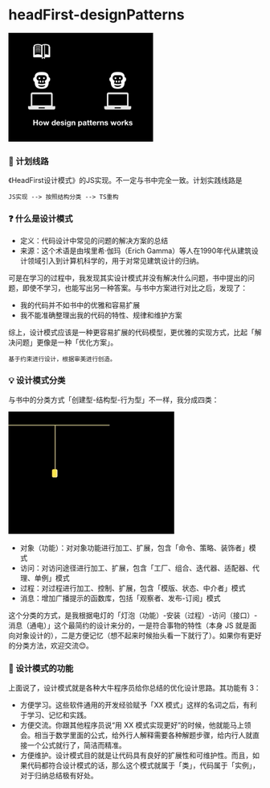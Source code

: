 # headFirst-designPatterns

<img src="./img/what-does-it-do.gif" alt="img" style="zoom:40%;" />



### 📌 计划线路

《HeadFirst设计模式》的JS实现。不一定与书中完全一致。计划实践线路是	

```
JS实现 --> 按照结构分类 --> TS重构
```



### ❓ 什么是设计模式

- 定义：代码设计中常见的问题的解决方案的总结
- 来源：这个术语是由埃里希·伽玛（Erich Gamma）等人在1990年代从建筑设计领域引入到计算机科学的，用于对常见建筑设计的归纳。

可是在学习的过程中，我发现其实设计模式并没有解决什么问题，书中提出的问题，即使不学习，也能写出另一种答案。与书中方案进行对比之后，发现了：

- 我的代码并不如书中的优雅和容易扩展
- 我不能准确整理出我的代码的特性、规律和维护方案

综上，设计模式应该是一种更容易扩展的代码模型，更优雅的实现方式，比起「解决问题」更像是一种「优化方案」。

``` 
基于约束进行设计，根据审美进行创造。
```



### 💡 设计模式分类

与书中的分类方式「创建型-结构型-行为型」不一样，我分成四类：

<img src="./img/how-to-sort.gif" alt="img" style="zoom:60%;" />

- 对象（功能）：对对象功能进行加工、扩展，包含「命令、策略、装饰者」模式
- 访问：对访问途径进行加工、扩展，包含「工厂、组合、迭代器、适配器、代理、单例」模式
- 过程：对过程进行加工、控制、扩展，包含「模版、状态、中介者」模式
- 消息：增加广播提示的函数库，包括「观察者、发布-订阅」模式

这个分类的方式，是我根据电灯的「灯泡（功能）-安装（过程）-访问（接口）-消息（通电）」这个最简约的设计来分的，一是符合事物的特性（本身 JS 就是面向对象设计的），二是方便记忆（想不起来时候抬头看一下就行了）。如果你有更好的分类方法，欢迎交流😊。



### 🌟 设计模式的功能

上面说了，设计模式就是各种大牛程序员给你总结的优化设计思路。其功能有 3：

- 方便学习。这些软件通用的开发经验赋予「XX 模式」这样的名词之后，有利于学习、记忆和实践。
- 方便交流。你跟其他程序员说“用 XX 模式实现更好”的时候，他就能马上领会。相当于数学里面的公式，给外行人解释需要各种解题步骤，给内行人就直接一个公式就行了，简洁而精准。
- 方便维护。设计模式目的就是让代码具有良好的扩展性和可维护性。而且，如果代码都符合设计模式的话，那么这个模式就属于「类」，代码属于「实例」，对于归纳总结极有好处。

